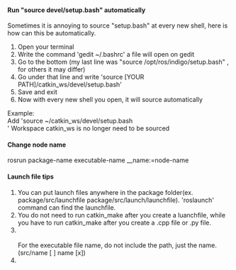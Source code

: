 #### Run "source devel/setup.bash" automatically<br>
Sometimes it is annoying to source "setup.bash" at every new shell, here is how can this be automatically.
1. Open your terminal
2. Write the command 'gedit ~/.bashrc' a file will open on gedit
3. Go to the bottom (my last line was "source /opt/ros/indigo/setup.bash" , for others it may differ)
4. Go under that line and write 'source [YOUR PATH]/catkin_ws/devel/setup.bash'
5. Save and exit
6. Now with every new shell you open, it will source automatically <br/>

Example:<br>
Add 'source ~/catkin_ws/devel/setup.bash<br>'
Workspace catkin_ws is no longer need to be sourced

#### Change node name
rosrun package-name executable-name __name:=node-name

#### Launch file tips
1. You can put launch files anywhere in the package folder(ex. package/src/launchfile  package/src/launch/launchfile). 'roslaunch' command
can find the launchfile.
2. You do not need to run catkin_make after you create a luanchfile, while you have to run catkin_make after you create a .cpp file or .py
file.
3. <node pkg="package name" name="node name" type="executable file name"/><br>   
For the executable file name, do not include the path, just the name. (src/name [ ]  name [x])
4. <remap from="current topic" to="expected topic">
